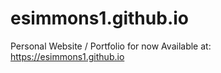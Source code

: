 # esimmons1.github.io
Personal Website / Portfolio for now
Available at: https://esimmons1.github.io
